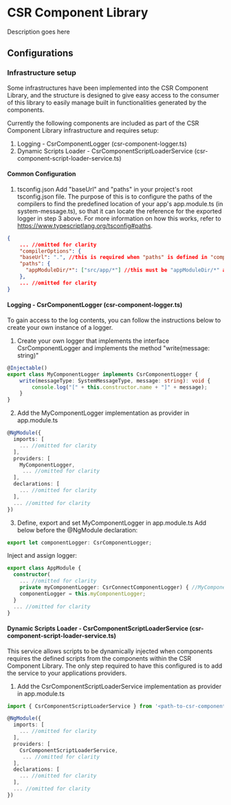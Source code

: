 # CSR Component Library

Description goes here

## Configurations

### Infrastructure setup
Some infrastructures have been implemented into the CSR Component Library, and the structure is designed to give easy access to the consumer of this library to easily manage built in functionalities generated by the components. 

Currently the following components are included as part of the CSR Component Library infrastructure and requires setup:
1. Logging - CsrComponentLogger (csr-component-logger.ts)
2. Dynamic Scripts Loader - CsrComponentScriptLoaderService (csr-component-script-loader-service.ts)

#### Common Configuration 
1. tsconfig.json
Add "baseUrl" and "paths" in your project's root tsconfig.json file.
The purpose of this is to configure the paths of the compilers to find the predefined location of your app's app.module.ts (in system-message.ts), so that it can locate the reference for the exported logger in step 3 above. For more information on how this works, refer to https://www.typescriptlang.org/tsconfig#paths.
```json
{
    ... //omitted for clarity
    "compilerOptions": {
    "baseUrl": ".", //this is required when "paths" is defined in "compilerOptions"
    "paths": {
      "appModuleDir/*": ["src/app/*"] //this must be "appModuleDir/*" as predefined in system-message.ts
    },
    ... //omitted for clarity
}
```

#### Logging - CsrComponentLogger (csr-component-logger.ts)
To gain access to the log contents, you can follow the instructions below to create your own instance of a logger.

1. Create your own logger that implements the interface CsrComponentLogger and implements the method "write(message: string)"
```typescript
@Injectable()
export class MyComponentLogger implements CsrComponentLogger {
    write(messageType: SystemMessageType, message: string): void {
        console.log("[" + this.constructor.name + "]" + message);
    }
}
```
2. Add the MyComponentLogger implementation as provider in app.module.ts
```typescript
@NgModule({
  imports: [
    ... //omitted for clarity
  ],
  providers: [
    MyComponentLogger,
     ... //omitted for clarity
  ],
  declarations: [
    ... //omitted for clarity
  ],
  ... //omitted for clarity
})
```

3. Define, export and set MyComponentLogger in app.module.ts
Add below before the @NgModule declaration:
```typescript
export let componentLogger: CsrComponentLogger;
```
Inject and assign logger:
```typescript
export class AppModule {
  constructor(
    ... //omitted for clarity
    private myComponentLogger: CsrConnectComponentLogger) { //MyComponentLogger will be injected here
    componentLogger = this.myComponentLogger;
  }
  ... //omitted for clarity
}
```

#### Dynamic Scripts Loader - CsrComponentScriptLoaderService (csr-component-script-loader-service.ts)
This service allows scripts to be dynamically injected when components requires the defined scripts from the components within the CSR Component Library.
The only step required to have this configured is to add the service to your applications providers.

1. Add the CsrComponentScriptLoaderService implementation as provider in app.module.ts
```typescript
import { CsrComponentScriptLoaderService } from '<path-to-csr-component-directory>/infrastructure/csr-component-script-loader-service';

@NgModule({
  imports: [
    ... //omitted for clarity
  ],
  providers: [
    CsrComponentScriptLoaderService,
     ... //omitted for clarity
  ],
  declarations: [
    ... //omitted for clarity
  ],
  ... //omitted for clarity
})
```